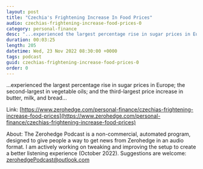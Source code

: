 ```yaml
---
layout: post
title: "Czechia's Frightening Increase In Food Prices"
audio: czechias-frightening-increase-food-prices-0
category: personal-finance
desc: "...experienced the largest percentage rise in sugar prices in Europe; the second-largest in vegetable oils; and the third-largest price increase in butter, milk, and bread..."
duration: 00:03:25
length: 205
datetime: Wed, 23 Nov 2022 08:30:00 +0000
tags: podcast
guid: czechias-frightening-increase-food-prices-0
order: 0
---
```

...experienced the largest percentage rise in sugar prices in Europe; the second-largest in vegetable oils; and the third-largest price increase in butter, milk, and bread...

Link: [https://www.zerohedge.com/personal-finance/czechias-frightening-increase-food-prices](https://www.zerohedge.com/personal-finance/czechias-frightening-increase-food-prices)

About: The Zerohedge Podcast is a non-commercial, automated program, designed to give people a way to get news from Zerohedge in an audio format.  I am actively working on tweaking and improving the setup to create a better listening experience (October 2022).  Suggestions are welcome: [zerohedgePodcast@outlook.com](mailto:zerohedgePodcast@outlook.com)